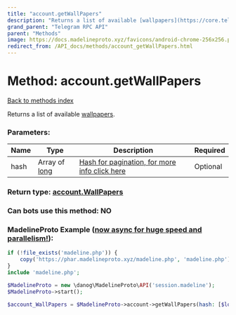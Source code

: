 ```yaml
---
title: "account.getWallPapers"
description: "Returns a list of available [wallpapers](https://core.telegram.org/api/wallpapers)."
grand_parent: "Telegram RPC API"
parent: "Methods"
image: https://docs.madelineproto.xyz/favicons/android-chrome-256x256.png
redirect_from: /API_docs/methods/account_getWallPapers.html
---
```

# Method: account.getWallPapers
[Back to methods index](index.html)



Returns a list of available [wallpapers](https://core.telegram.org/api/wallpapers).

### Parameters:

| Name     |    Type       | Description | Required |
|----------|---------------|-------------|----------|
|hash|Array of [long](/API_docs/types/long.html) | [Hash for pagination, for more info click here](https://core.telegram.org/api/offsets#hash-generation) | Optional|


### Return type: [account.WallPapers](/API_docs/types/account.WallPapers.html)

### Can bots use this method: **NO**


### MadelineProto Example ([now async for huge speed and parallelism!](https://docs.madelineproto.xyz/docs/ASYNC.html)):


```php
if (!file_exists('madeline.php')) {
    copy('https://phar.madelineproto.xyz/madeline.php', 'madeline.php');
}
include 'madeline.php';

$MadelineProto = new \danog\MadelineProto\API('session.madeline');
$MadelineProto->start();

$account_WallPapers = $MadelineProto->account->getWallPapers(hash: [$long, $long], );
```

